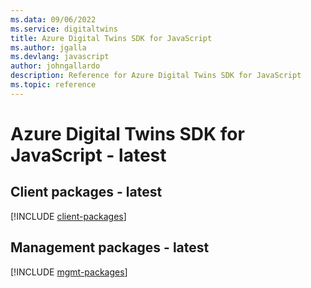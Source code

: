 ```yaml
---
ms.data: 09/06/2022
ms.service: digitaltwins
title: Azure Digital Twins SDK for JavaScript
ms.author: jgalla
ms.devlang: javascript
author: johngallardo
description: Reference for Azure Digital Twins SDK for JavaScript
ms.topic: reference
---
```

# Azure Digital Twins SDK for JavaScript - latest

## Client packages - latest
[!INCLUDE [client-packages](digital-twins-client-index.md)]
## Management packages - latest
[!INCLUDE [mgmt-packages](digital-twins-mgmt-index.md)]